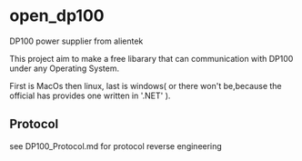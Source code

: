 # open_dp100
DP100 power supplier from alientek

This project aim to make a free libarary that can communication with DP100 under any Operating System.

First is MacOs then linux, last is windows( or there won't be,because the official has provides one written in '.NET' ).

## Protocol
see DP100_Protocol.md for protocol reverse engineering

